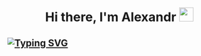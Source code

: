 <h1 align="center">Hi there, I'm Alexandr</a> 
<img src="https://github.com/blackcater/blackcater/raw/main/images/Hi.gif" height="32"/></h1>
<h2><a href="https://git.io/typing-svg"><img src="https://readme-typing-svg.herokuapp.com?font=Fira+Code&pause=1000&color=36F70D&width=435&lines=Junior+QA+Engineer+from+Russia+%3A)" alt="Typing SVG" /></a></h2>
